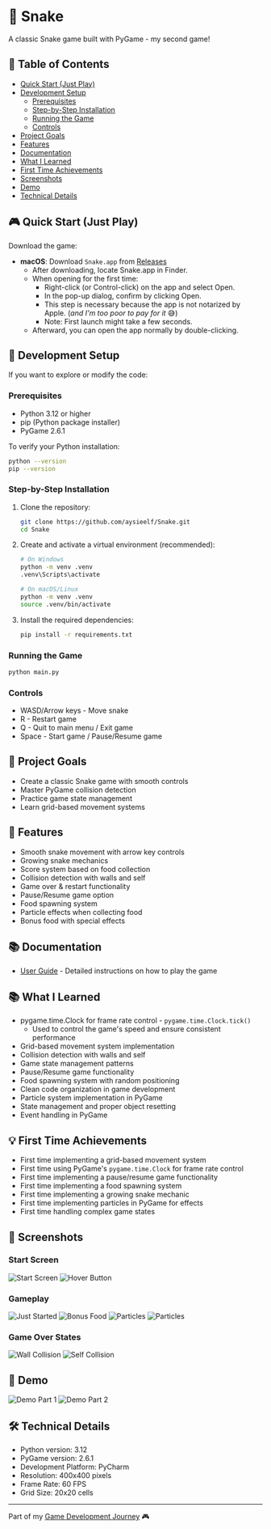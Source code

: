 # 🐍 Snake

A classic Snake game built with PyGame - my second game!

## 📑 Table of Contents
- [Quick Start (Just Play)](#-quick-start-just-play)
- [Development Setup](#-development-setup)
  - [Prerequisites](#prerequisites)
  - [Step-by-Step Installation](#step-by-step-installation)
  - [Running the Game](#running-the-game)
  - [Controls](#controls)
- [Project Goals](#-project-goals)
- [Features](#-features)
- [Documentation](#-documentation)
- [What I Learned](#-what-i-learned)
- [First Time Achievements](#-first-time-achievements)
- [Screenshots](#-screenshots)
- [Demo](#-demo)
- [Technical Details](#-technical-details)

## 🎮 Quick Start (Just Play)
Download the game:
- **macOS**: Download `Snake.app` from [Releases](https://github.com/aysieelf/Snake/releases/tag/1.0.0)
  - After downloading, locate Snake.app in Finder. 
  - When opening for the first time:
    - Right-click (or Control-click) on the app and select Open. 
    - In the pop-up dialog, confirm by clicking Open. 
    - This step is necessary because the app is not notarized by Apple. (_and I'm too poor to pay for it_ 😅)
    - Note: First launch might take a few seconds.
  - Afterward, you can open the app normally by double-clicking.

## 🚀 Development Setup
If you want to explore or modify the code:

### Prerequisites
- Python 3.12 or higher
- pip (Python package installer)
- PyGame 2.6.1

To verify your Python installation:
```bash
python --version
pip --version
```

### Step-by-Step Installation
1. Clone the repository:
   ```bash
   git clone https://github.com/aysieelf/Snake.git
   cd Snake
   ```

2. Create and activate a virtual environment (recommended):
   ```bash
   # On Windows
   python -m venv .venv
   .venv\Scripts\activate

   # On macOS/Linux
   python -m venv .venv
   source .venv/bin/activate
   ```

3. Install the required dependencies:
   ```bash
   pip install -r requirements.txt
   ```

### Running the Game
```bash
python main.py
```

### Controls
- WASD/Arrow keys - Move snake
- R - Restart game
- Q - Quit to main menu / Exit game
- Space - Start game / Pause/Resume game

## 🎯 Project Goals
- Create a classic Snake game with smooth controls
- Master PyGame collision detection
- Practice game state management
- Learn grid-based movement systems

## 🚀 Features
- Smooth snake movement with arrow key controls
- Growing snake mechanics
- Score system based on food collection
- Collision detection with walls and self
- Game over & restart functionality
- Pause/Resume game option
- Food spawning system
- Particle effects when collecting food
- Bonus food with special effects

## 📚 Documentation
- [User Guide](docs/user-guide.md) - Detailed instructions on how to play the game

## 📚 What I Learned
- pygame.time.Clock for frame rate control - `pygame.time.Clock.tick()`
  - Used to control the game's speed and ensure consistent performance
- Grid-based movement system implementation
- Collision detection with walls and self
- Game state management patterns
- Pause/Resume game functionality
- Food spawning system with random positioning
- Clean code organization in game development
- Particle system implementation in PyGame
- State management and proper object resetting
- Event handling in PyGame

## 💡 First Time Achievements
- First time implementing a grid-based movement system
- First time using PyGame's `pygame.time.Clock` for frame rate control
- First time implementing a pause/resume game functionality
- First time implementing a food spawning system
- First time implementing a growing snake mechanic
- First time implementing particles in PyGame for effects
- First time handling complex game states

## 📸 Screenshots

### Start Screen
![Start Screen](assets/screenshots/start_screen_20241228_230858.png)
![Hover Button](assets/screenshots/start_screen_20241228_230922.png)

### Gameplay
![Just Started](assets/screenshots/game_in_progress_moves_0_20241228_231041.png)
![Bonus Food](assets/screenshots/game_in_progress_moves_4_20241228_231105.png)
![Particles](assets/screenshots/game_in_progress_score_2_20241228_231622.png)
![Particles](assets/screenshots/game_in_progress_score_3_20241228_231627.png)

### Game Over States
![Wall Collision](assets/screenshots/game_over_score_1_20241228_231404.png)
![Self Collision](assets/screenshots/game_over_score_16_20241228_231354.png)

## 🎥 Demo
![Demo Part 1](assets/demo/snake-demo-beginning.gif)
![Demo Part 2](assets/demo/snake-demo-ending.gif)

## 🛠️ Technical Details
- Python version: 3.12
- PyGame version: 2.6.1
- Development Platform: PyCharm
- Resolution: 400x400 pixels
- Frame Rate: 60 FPS
- Grid Size: 20x20 cells

---
Part of my [Game Development Journey](https://github.com/aysieelf/Game-Dev-Journey) 🎮